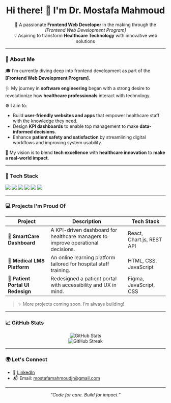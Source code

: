 <h1 align="center">Hi there! 👋 I'm Dr. Mostafa Mahmoud</h1>

<p align="center">
  🚀 A passionate <strong>Frontend Web Developer</strong> in the making through the <em>[Frontend Web Development Program]</em><br>
  💡 Aspiring to transform <strong>Healthcare Technology</strong> with innovative web solutions
</p>

---

### 💬 About Me

🎓 I’m currently diving deep into frontend development as part of the **[Frontend Web Development Program]**.

🩺 My journey in **software engineering** began with a strong desire to revolutionize how **healthcare professionals** interact with technology.

⚙️ I aim to:
- Build **user-friendly websites and apps** that empower healthcare staff with the knowledge they need.
- Design **KPI dashboards** to enable top management to make **data-informed decisions**.
- Enhance **patient safety and satisfaction** by streamlining digital workflows and improving system usability.

📌 My vision is to blend **tech excellence** with **healthcare innovation** to **make a real-world impact**.

---

### 🧰 Tech Stack

<img src="https://img.shields.io/badge/HTML5-E34F26?style=flat-square&logo=html5&logoColor=white" /> <img src="https://img.shields.io/badge/CSS3-1572B6?style=flat-square&logo=css3&logoColor=white" />
<img src="https://img.shields.io/badge/JavaScript-F7DF1E?style=flat-square&logo=javascript&logoColor=black" /> <img src="https://img.shields.io/badge/React-61DAFB?style=flat-square&logo=react&logoColor=black" />
<img src="https://img.shields.io/badge/Git-F05032?style=flat-square&logo=git&logoColor=white" /> <img src="https://img.shields.io/badge/GitHub-181717?style=flat-square&logo=github&logoColor=white" />

---

### 💻 Projects I'm Proud Of

| Project | Description | Tech Stack |
|--------|-------------|------------|
| 🏥 **SmartCare Dashboard** | A KPI-driven dashboard for healthcare managers to improve operational decisions. | React, Chart.js, REST API |
| 🧠 **Medical LMS Platform** | An online learning platform tailored for hospital staff training. | HTML, CSS, JavaScript |
| 💊 **Patient Portal UI Redesign** | Redesigned a patient portal with accessibility and UX in mind. | Figma, JavaScript, CSS |

> ✨ More projects coming soon. I’m always building!

---

### 📈 GitHub Stats

<p align="center">
  <img src="https://github-readme-stats.vercel.app/api?username=YourGitHubUsername&show_icons=true&theme=radical" alt="GitHub Stats"/>
  <br/>
  <img src="https://github-readme-streak-stats.herokuapp.com/?user=YourGitHubUsername&theme=radical" alt="GitHub Streak"/>
</p>

---

### 🌍 Let's Connect


- 💼 [LinkedIn](https://www.linkedin.com/in/mostafamahmoudjr/)
- 📬 Email: mostafamahmoudjr@gmail.com

---

<p align="center"><em>“Code for care. Build for impact.”</em></p>
